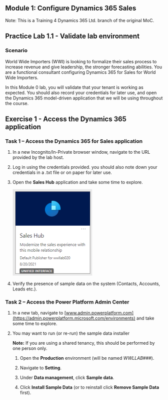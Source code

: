 ## Module 1: Configure Dynamics 365 Sales

Note: This is a Training 4 Dynamics 365 Ltd. branch of the original MoC.

## Practice Lab 1.1 - Validate lab environment 

### Scenario

World Wide Importers (WWI) is looking to formalize their sales process to
increase revenue and give leadership, the stronger forecasting abilities. You are
a functional consultant configuring Dynamics 365 for Sales for World Wide
Importers. 

In this Module 0 lab, you will validate that your tenant is working as expected. You should also record your credentials for later use, and open the Dynamics 365 model-driven application that we will be using throughout the course. 
<!-- Removed

**Important Note:** This lab will provide you with an actual Dynamics 365 tenant
and licenses for the Power Platform applications you will be using in this
course. Please be aware that the Power Platform is evolving all the time. The
instructions in this document may be different from what you experience in your
actual tenant. It is also possible to experience a delay of several
minutes before the virtual machine has network connectivity to begin the labs.


### Task 1 – Log into the Power Platform admin center

1. Access <https://admin.Powerplatform.microsoft.com> and log in with your user credentials.

1. Record your user credential up to the **@** symbol on a scratch piece of paper or in Notepad. This will be your lab alias that you will use to differentiate the data you create within the shared Dynamics 365 organization.

**Important:** Please be aware that this tenant and the Dynamics 365 organization will be shared with the other students in your classroom, like employees would share a tenant when using the Dynamics 365 instance belonging to their organization. Do not use any PII (personally identifiable information) when creating records. It is also good practice to use your username prefix (ex., **mollyc**) in front of all records, data, apps, flows, etc. you create.

1. Feel free to explore the Power Platform admin center but **do not make any changes.**
-->
## Exercise 1 - Access the Dynamics 365 application

### Task 1 – Access the Dynamics 365 for Sales application

1. In a new Incognito/In-Private browser window, navigate to the URL provided by the lab host.

1. Log in using the credentials provided. you should also note down your credentials in a .txt file or on paper for later use.

1. Open the **Sales Hub** application and take some time to explore.

    ![Sales Hub](https://raw.githubusercontent.com/JamieElls/MB-210-Dynamics365forSales/jamie-testing/Allfiles/Resources/LAB%5BMB-210%5D_M00Lab00_Validate_Lab_Environment/SalesHubAppLink.PNG)

1. Verify the presence of sample data on the system (Contacts, Accounts, Leads etc.).

### Task 2 – Access the Power Platform Admin Center

1. In a new tab, navigate to [www.admin.powerplatform.com](https://admin.powerplatform.microsoft.com/environments) and take some time to explore.

1. You may want to run (or re-run) the sample data installer

    __Note:__ If you are using a shared tenancy, this should be performed by one person only.

    1. Open the **Production** environment (will be named *WWLLAB###*). 
   
    1. Navigate to **Setting**.
   
    1. Under **Data management**, click **Sample data**. 
   
    1. Click **Install Sample Data** (or to reinstall click **Remove Sample Data** first).